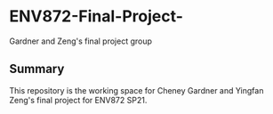 # ENV872-Final-Project-
Gardner and Zeng's final project group

## Summary
This repository is the working space for Cheney Gardner and Yingfan Zeng's final project for ENV872 SP21. 